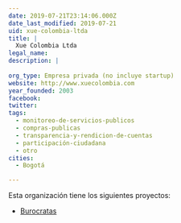 ```yaml
---
date: 2019-07-21T23:14:06.000Z
date_last_modified: 2019-07-21
uid: xue-colombia-ltda
title: |
  Xue Colombia Ltda
legal_name: 
description: |
  
org_type: Empresa privada (no incluye startup)
website: http://www.xuecolombia.com
year_founded: 2003
facebook: 
twitter: 
tags:
  - monitoreo-de-servicios-publicos
  - compras-publicas
  - transparencia-y-rendicion-de-cuentas
  - participación-ciudadana
  - otro
cities: 
  - Bogotá

---
```


Esta organización tiene los siguientes proyectos:

- [Burocratas](/proyectos/burocratas)
